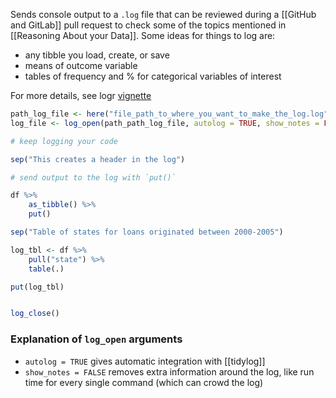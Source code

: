 Sends console output to a `.log` file that can be reviewed during a [[GitHub and GitLab]] pull request to check some of the topics mentioned in [[Reasoning About your Data]]. Some ideas for things to log are:
- any tibble you load, create, or save
- means of outcome variable
- tables of frequency and % for categorical variables of interest

For more details, see logr [vignette](https://cran.r-project.org/web/packages/logr/vignettes/logr.html)

```r
path_log_file <- here("file_path_to_where_you_want_to_make_the_log.log"))
log_file <- log_open(path_path_log_file, autolog = TRUE, show_notes = FALSE)

# keep logging your code 

sep("This creates a header in the log")

# send output to the log with `put()`

df %>%
	as_tibble() %>%
	put()

sep("Table of states for loans originated between 2000-2005")

log_tbl <- df %>%
	pull("state") %>%
	table(.)

put(log_tbl)


log_close()


```

### Explanation of `log_open` arguments

- `autolog = TRUE` gives automatic integration with [[tidylog]]
- `show_notes = FALSE` removes extra information around the log, like run time for every single command (which can crowd the log)